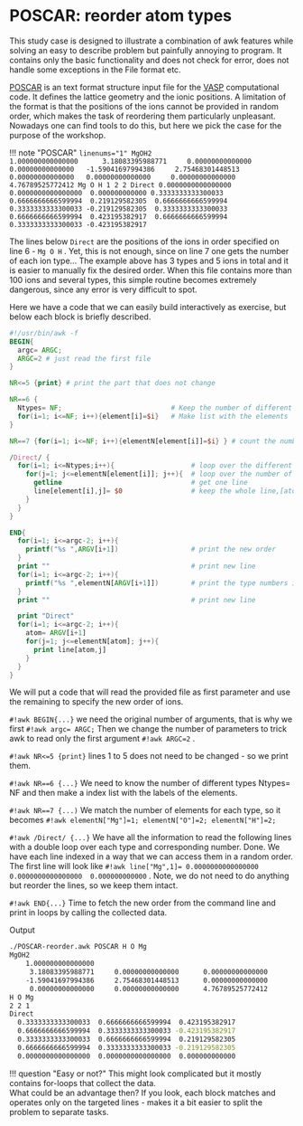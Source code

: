 # POSCAR: reorder atom types
This study case is designed to illustrate a combination of awk features while solving an easy to describe problem but painfully annoying to program. It contains only the basic functionality and does not check for error,  does not handle some exceptions in the File format etc.

[POSCAR](https://www.vasp.at/wiki/index.php/POSCAR) is an text format structure input file for the [VASP](https://www.vasp.at/) computational code. It defines the lattice geometry and the ionic positions. A limitation of the format is that the positions of the ions cannot be provided in random order, which makes the task of reordering them particularly unpleasant. Nowadays one can find tools to do this, but here we pick the case for the purpose of the workshop.

!!! note "POSCAR"
    ``` linenums="1"
    MgOH2                                   
        1.000000000000000     
         3.18083395988771     0.00000000000000      0.00000000000000  
        -1.59041697994386     2.75468301448513      0.00000000000000  
         0.00000000000000     0.00000000000000      4.76789525772412
      Mg O H
      1 2 2
    Direct
      0.0000000000000000  0.0000000000000000  0.000000000000
      0.3333333333300033  0.6666666666599994  0.219129582305 
      0.6666666666599994  0.3333333333300033 -0.219129582305 
      0.3333333333300033  0.6666666666599994  0.423195382917 
      0.6666666666599994  0.3333333333300033 -0.423195382917
    ```
 
The lines below `Direct` are the positions of the ions in order specified on line 6 - `Mg O H` . Yet, this is not enough, since on line 7 one gets the number of each ion type... The example above has 3 types and 5 ions in total and it is easier to manually fix the desired order. When this file contains more than 100 ions and several types, this simple routine becomes extremely dangerous, since any error is very difficult to spot.

Here we have a code that we can easily build interactively as exercise, but below each block is briefly described.

``` awk
#!/usr/bin/awk -f
BEGIN{
  argc= ARGC;
  ARGC=2 # just read the first file
}

NR<=5 {print} # print the part that does not change

NR==6 {
  Ntypes= NF;                           # Keep the number of different types
  for(i=1; i<=NF; i++){element[i]=$i}   # Make list with the elements
} 

NR==7 {for(i=1; i<=NF; i++){elementN[element[i]]=$i} } # count the number of elements

/Direct/ {
  for(i=1; i<=Ntypes;i++){                   # loop over the different types
    for(j=1; j<=elementN[element[i]]; j++){  # loop over the number of atoms for each type
      getline                                # get one line
      line[element[i],j]= $0                 # keep the whole line,[atom name, N]
    }
  }
}

END{
  for(i=1; i<=argc-2; i++){
    printf("%s ",ARGV[i+1])                  # print the new order
  }
  print ""                                   # print new line
  for(i=1; i<=argc-2; i++){
    printf("%s ",elementN[ARGV[i+1]])        # print the type numbers in the order
  }
  print ""                                   # print new line

  print "Direct"
  for(i=1; i<=argc-2; i++){
    atom= ARGV[i+1]
    for(j=1; j<=elementN[atom]; j++){
      print line[atom,j]
    }
  }
}
```

We will put a code that will read the provided file as first parameter and use the remaining to specify the new order of ions.

`#!awk BEGIN{...}` we need the original number of arguments, that is why we first `#!awk argc= ARGC;` Then we change the number of parameters to trick awk to read only the first argument `#!awk ARGC=2` .

`#!awk NR<=5 {print}` lines 1 to 5 does not need to be changed - so we print them.

`#!awk NR==6 {...}`  We need to know the number of different types Ntypes= NF and then make a index list with the labels of the elements.   

`#!awk NR==7 {...)` We match the number of elements for each type, so it becomes `#!awk elementN["Mg"]=1; elementN["O"]=2; elementN["H"]=2;`

`#!awk /Direct/ {...}` We have all the information to read the following lines with a double loop over each type and corresponding number. Done. We have each line indexed in a way that we can access them in a random order. The first line will look like `#!awk line["Mg",1]= 0.0000000000000000  0.0000000000000000  0.000000000000` . Note, we do not need to do anything but reorder the lines, so we keep them intact.

`#!awk END{...}` Time to fetch the new order from the command line and print in loops by calling the collected data.


Output
``` bash hl_lines="1"
./POSCAR-reorder.awk POSCAR H O Mg
MgOH2
    1.000000000000000
     3.18083395988771     0.00000000000000      0.00000000000000
    -1.59041697994386     2.75468301448513      0.00000000000000
     0.00000000000000     0.00000000000000      4.76789525772412
H O Mg
2 2 1
Direct
  0.3333333333300033  0.6666666666599994  0.423195382917
  0.6666666666599994  0.3333333333300033 -0.423195382917
  0.3333333333300033  0.6666666666599994  0.219129582305
  0.6666666666599994  0.3333333333300033 -0.219129582305
  0.0000000000000000  0.0000000000000000  0.000000000000
```

!!! question "Easy or not?"
    This might look complicated but it mostly contains for-loops that collect the data.  
    What could be an advantage then? 
    If you look, each block matches and operates only on the targeted lines - makes it a bit easier to split the problem to separate tasks.



